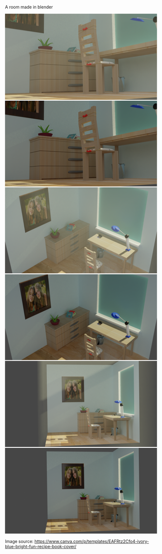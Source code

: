 A room made in blender

<img src="render1_light.png"></img>
<img src="render1_nolight.png"></img>
<img src="render2_light.png"></img>
<img src="render2_nolight.png"></img>
<img src="render3_light.png"></img>
<img src="render3_nolight.png"></img>

Image source:
https://www.canva.com/p/templates/EAFRtz2Cfo4-ivory-blue-bright-fun-recipe-book-cover/
